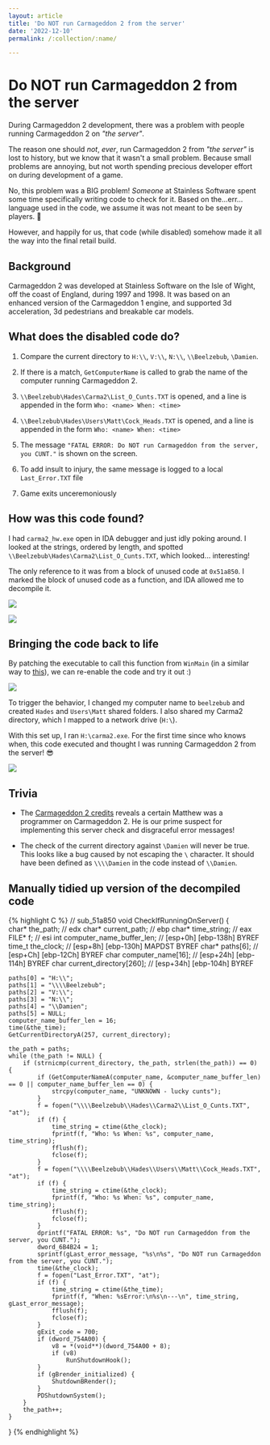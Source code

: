 ```yaml
---
layout: article
title: 'Do NOT run Carmageddon 2 from the server'
date: '2022-12-10'
permalink: /:collection/:name/

---
```


# Do NOT run Carmageddon 2 from the server

During Carmageddon 2 development, there was a problem with people running Carmageddon 2 on _"the server"_. 

The reason one should *not*, *ever*, run Carmageddon 2 from _"the server"_ is lost to history, but we know that it wasn't a small problem. Because small problems are annoying, but not worth spending precious developer effort on during development of a game. 

No, this problem was a BIG problem! _Someone_ at Stainless Software spent some time specifically writing code to check for it. Based on the...err... language used in the code, we assume it was not meant to be seen by players. 🙈


However, and happily for us, that code (while disabled) somehow made it all the way into the final retail build.


## Background
Carmageddon 2 was developed at Stainless Software on the Isle of Wight, off the coast of England, during 1997 and 1998. It was based on an enhanced version of the Carmageddon 1 engine, and supported 3d acceleration, 3d pedestrians and breakable car models.


## What does the disabled code do?

1. Compare the current directory to `H:\\`, `V:\\`, `N:\\`, `\\Beelzebub`, `\Damien`.

2. If there is a match, `GetComputerName` is called to grab the name of the computer running Carmageddon 2. 

3. `\\Beelzebub\Hades\Carma2\List_O_Cunts.TXT` is opened, and a line is appended in the form `Who: <name> When: <time>`

4. `\\Beelzebub\Hades\Users\Matt\Cock_Heads.TXT` is opened, and a line is appended in the form `Who: <name> When: <time>`

5. The message `"FATAL ERROR: Do NOT run Carmageddon from the server, you CUNT."` is shown on the screen.

6. To add insult to injury, the same message is logged to a local `Last_Error.TXT` file

7. Game exits unceremoniously


## How was this code found?
I had `carma2_hw.exe` open in IDA debugger and just idly poking around. I looked at the strings, ordered by length, and spotted `\\Beelzebub\Hades\Carma2\List_O_Cunts.TXT`, which looked... interesting! 

The only reference to it was from a block of unused code at `0x51a850`. I marked the block of unused code as a function, and IDA allowed me to decompile it.

![](strings.png)

![](sub_51a850.png)


## Bringing the code back to life
By patching the executable to call this function from `WinMain` (in a similar way to [this](/articles/reactivating-carmageddon-debug-output)), we can re-enable the code and try it out :)

![](winmain.png)

To trigger the behavior, I changed my computer name to `beelzebub` and created `Hades` and `Users\Matt` shared folders. I also shared my Carma2 directory, which I mapped to a network drive (`H:\`).

With this set up, I ran `H:\carma2.exe`. For the first time since who knows when, this code executed and thought I was running Carmageddon 2 from the server! 😎

![](success.png)


## Trivia
- The [Carmageddon 2 credits](https://www.mobygames.com/game/windows/carmageddon-2-carpocalypse-now/credits) reveals a certain Matthew was a programmer on Carmageddon 2. He is our prime suspect for implementing this server check and disgraceful error messages!

- The check of the current directory against `\Damien` will never be true. This looks like a bug caused by not escaping the `\` character. It should have been defined as `\\\\Damien` in the code instead of `\\Damien`.

## Manually tidied up version of the decompiled code

{% highlight C %}
// sub_51a850
void CheckIfRunningOnServer() {   
    char* the_path;               // edx
    char* current_path;           // ebp
    char* time_string;            // eax 
    FILE* f;                      // esi 
    int computer_name_buffer_len; // [esp+0h] [ebp-138h] BYREF
    time_t the_clock;          // [esp+8h] [ebp-130h] MAPDST BYREF
    char* paths[6];               // [esp+Ch] [ebp-12Ch] BYREF
    char computer_name[16];       // [esp+24h] [ebp-114h] BYREF
    char current_directory[260];  // [esp+34h] [ebp-104h] BYREF

    paths[0] = "H:\\";
    paths[1] = "\\\\Beelzebub";
    paths[2] = "V:\\";
    paths[3] = "N:\\";
    paths[4] = "\\Damien";
    paths[5] = NULL;
    computer_name_buffer_len = 16;
    time(&the_time);
    GetCurrentDirectoryA(257, current_directory);

    the_path = paths;
    while (the_path != NULL) {
        if (strnicmp(current_directory, the_path, strlen(the_path)) == 0) {
            if (GetComputerNameA(computer_name, &computer_name_buffer_len) == 0 || computer_name_buffer_len == 0) {
                strcpy(computer_name, "UNKNOWN - lucky cunts");
            }
            f = fopen("\\\\Beelzebub\\Hades\\Carma2\\List_O_Cunts.TXT", "at");
            if (f) {
                time_string = ctime(&the_clock);
                fprintf(f, "Who: %s When: %s", computer_name, time_string);
                fflush(f);
                fclose(f);
            }
            f = fopen("\\\\Beelzebub\\Hades\\Users\\Matt\\Cock_Heads.TXT", "at");
            if (f) {
                time_string = ctime(&the_clock);
                fprintf(f, "Who: %s When: %s", computer_name, time_string);
                fflush(f);
                fclose(f);
            }
            dprintf("FATAL ERROR: %s", "Do NOT run Carmageddon from the server, you CUNT.");
            dword_6B4B24 = 1;
            sprintf(gLast_error_message, "%s\n%s", "Do NOT run Carmageddon from the server, you CUNT.");
            time(&the_clock);
            f = fopen("Last_Error.TXT", "at");
            if (f) {
                time_string = ctime(&the_time);
                fprintf(f, "When: %sError:\n%s\n---\n", time_string, gLast_error_message);
                fflush(f);
                fclose(f);
            }
            gExit_code = 700;
            if (dword_754A00) {
                v8 = *(void**)(dword_754A00 + 8);
                if (v8)
                    RunShutdownHook();
            }
            if (gBrender_initialized) {
                ShutdownBRender();
            }
            PDShutdownSystem();
        }
        the_path++;
    }
}
{% endhighlight %}

